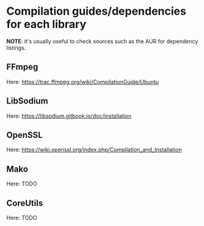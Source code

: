 # Compilation guides/dependencies for each library

**NOTE**: it's usually useful to check sources such as the AUR for dependency listings.

## FFmpeg

Here: https://trac.ffmpeg.org/wiki/CompilationGuide/Ubuntu

## LibSodium

Here: https://libsodium.gitbook.io/doc/installation

## OpenSSL

Here: https://wiki.openssl.org/index.php/Compilation_and_Installation

## Mako

Here: TODO

## CoreUtils

Here: TODO
